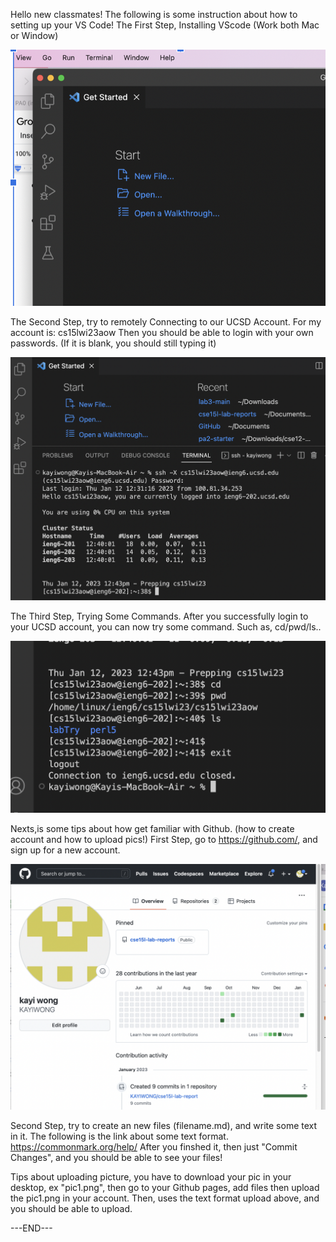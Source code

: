 Hello new classmates! The following is some instruction about how to setting up your VS Code! 
The First Step, Installing VScode (Work both Mac or Window)

![Image](pic1.png)


The Second Step, try to remotely Connecting to our UCSD Account. 
For my account is: cs15lwi23aow 
Then you should be able to login with your own passwords. 
(If it is blank, you should still typing it)

![Image](https://github.com/KAYIWONG/cse15l-lab-report/blob/main/pic2.png)


The Third Step, Trying Some Commands. After you successfully login to your UCSD account, you can now try some command. Such as, cd/pwd/ls..

![Image](https://github.com/KAYIWONG/cse15l-lab-report/blob/main/pic3.png)

Nexts,is some tips about how get familiar with Github. (how to create account and how to upload pics!)
First Step, go to https://github.com/, and sign up for a new account. 

![Image](https://github.com/KAYIWONG/cse15l-lab-report/blob/main/pic4.png)

Second Step, try to create an new files (filename.md), and write some text in it. 
The following is the link about some text format. https://commonmark.org/help/
After you finshed it, then just "Commit Changes", and you should be able to see your files! 

Tips about uploading picture, you have to download your pic in your desktop, ex "pic1.png", then go to your Github pages, add files then upload the pic1.png in your account. Then, uses the text format upload above, and you should be able to upload. 

---END---


